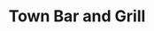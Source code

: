 ---
title: "Town Bar and Grill"
address: "21 Kildare Street, Dublin City Centre, Co. Dublin, Dublin 2"
tel: "+353 (0)1 662 4724"
county: "Dublin"
category: "Italian Restaurants"
type: "Content"
lat: "53.339656829833984"
lng: "-6.25620698928833"
---